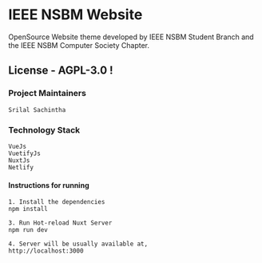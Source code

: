 # IEEE NSBM Website

OpenSource Website theme developed by IEEE NSBM Student Branch and the IEEE NSBM Computer Society Chapter. 

## License - AGPL-3.0 !

### Project Maintainers
	Srilal Sachintha

### Technology Stack
	VueJs
	VuetifyJs
	NuxtJs
	Netlify

#### Instructions for running
	1. Install the dependencies
	npm install

	3. Run Hot-reload Nuxt Server
	npm run dev

	4. Server will be usually available at,
	http://localhost:3000
